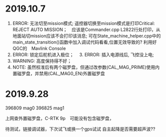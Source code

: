 # 2019.10.7
 1. ERROR: 无法切至mission模式;
    遥控器切换至mission模式是打印Critical: REJECT AUTO MISSION；　应该是Commander.cpp L2822行处打印，从地面站切mission应该不会打印该消息; 
    可在State_machine_helper.cpp中的main_state_transition()函数中加入调试代码看看,位置无效导致的?
    利用好QGC的　Mavlink Console
 2. ERROR: 锁定后舵机进入极位；
　3. ERROR: 插入电源线后, 飞控没上电;
 4. WARNING: 高度保持得不好；
 5. NOTE: 虽然校准后有两个磁罗盘，但通过改参数(CAL_MAG_PRIME)使用内置磁罗盘，并禁用(CAL_MAG0_EN)外置磁罗盘

# 2019.9.28
396809   mag0
396825   mag1

上网查外置磁罗盘，C-RTK 9p　可能没有包含磁罗盘，

待测试，链接调试器，下次试飞或换一个gps试试
自主起降是否需要超声波??


